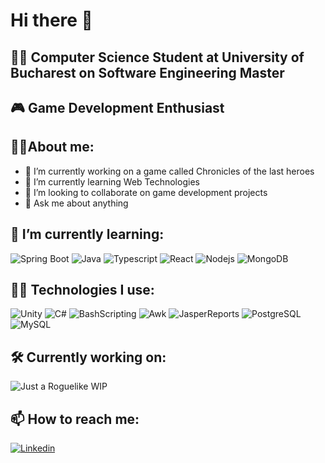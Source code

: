 # Hi there 👋

<!--
**CiprianStefan/CiprianStefan** is a ✨ _special_ ✨ repository because its `README.md` (this file) appears on your GitHub profile.

Here are some ideas to get you started:

- 🔭 I’m currently working on ...
- 🌱 I’m currently learning ...
- 👯 I’m looking to collaborate on ...
- 🤔 I’m looking for help with ...
- 💬 Ask me about ...
- 📫 How to reach me: ...
- 😄 Pronouns: ...
- ⚡ Fun fact: ...
-->


## 👨‍🎓 Computer Science Student at University of Bucharest on Software Engineering Master ##

## 🎮 Game Development Enthusiast ##

## 🐱‍💻About me: ##

- 🔭 I’m currently working on a game called Chronicles of the last heroes
- 🌱 I’m currently learning Web Technologies
- 👯 I’m looking to collaborate on game development projects
- 💬 Ask me about anything

<!--
![CiprianStefan's github stats](https://github-readme-stats.vercel.app/api?username=CiprianStefan&show_icons=true&theme=radical)
--> 

## 🌱 I’m currently learning: ##

![Spring Boot](https://img.shields.io/badge/Springboot-323330?style=for-the-badge&logo=springboot)
![Java](https://img.shields.io/badge/Java-323330?style=for-the-badge&logo=java)
![Typescript](https://img.shields.io/badge/Typescript-323330?style=for-the-badge&logo=typescript)
![React](https://img.shields.io/badge/React-323330?style=for-the-badge&logo=react)
![Nodejs](https://img.shields.io/badge/Nodejs-323330?style=for-the-badge&logo=node.js)
![MongoDB](https://img.shields.io/badge/MongoDB-323330?style=for-the-badge&logo=mongodb)

## 👨‍💻 Technologies I use: ##

![Unity](https://img.shields.io/badge/Unity-323330?style=for-the-badge&logo=unity)
![C#](https://img.shields.io/badge/C%23-323330?style=for-the-badge&logo=c-sharp)
![BashScripting](https://img.shields.io/badge/BashScripting-323330?style=for-the-badge&logo=gnu-bash)
![Awk](https://img.shields.io/badge/Awk-323330?style=for-the-badge&logo=gnu-awk)
![JasperReports](https://img.shields.io/badge/JasperReports-323330?style=for-the-badge&logo=jasperreports)
![PostgreSQL](https://img.shields.io/badge/PostgreSQL-323330?style=for-the-badge&logo=postgresql)
![MySQL](https://img.shields.io/badge/MySQL-323330?style=for-the-badge&logo=mysql)

## 🛠 Currently working on: ##

![Just a Roguelike](https://img.shields.io/badge/Just%20a%20Roguelike-323330?style=for-the-badge&logo=unity) WIP

## 📫 How to reach me: ##

[![Linkedin][1.1]][1]

[1.1]: https://img.shields.io/badge/LinkedIn-323330?style=for-the-badge&logo=linkedin&logoColor=blue

[1]: https://www.linkedin.com/in/stefan-ciprian-barbu-822454257/

